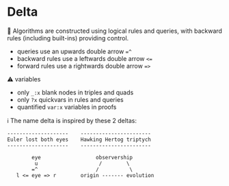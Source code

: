 # Delta

:abacus: Algorithms are constructed using logical rules and queries, with backward rules (including built-ins) providing control.

- queries use an upwards double arrow `=^`
- backward rules use a leftwards double arrow `<=`
- forward rules use a rightwards double arrow `=>`

:warning: variables

- only `_:x` blank nodes in triples and quads
- only `?x` quickvars in rules and queries
- quantified `var:x` variables in proofs

:information_source: The name delta is inspired by these 2 deltas:
```
--------------------    -----------------------
Euler lost both eyes    Hawking Hertog triptych
--------------------    -----------------------

        eye                  observership
         u                    /        \
        =^                   /          \
   l <= eye => r        origin ------- evolution
```
